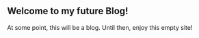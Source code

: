 ## Welcome to my future Blog!

At some point, this will be a blog. Until then, enjoy this empty site!
